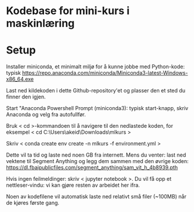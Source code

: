 # Kodebase for mini-kurs i maskinlæring

# Setup
Installer miniconda, et minimalt miljø for å kunne jobbe med Python-kode: typisk https://repo.anaconda.com/miniconda/Miniconda3-latest-Windows-x86_64.exe

Last ned kildekoden i dette Github-repository'et og plasser den et sted du finner den igjen.

Start "Anaconda Powershell Prompt (miniconda3): typisk start-knapp, skriv Anaconda og velg fra autofullfør.

Bruk < cd >-kommandoen til å navigere til den nedlastede koden, for eksempel < cd C:\Users\akeid\Downloads\mlkurs > 

Skriv < conda create env create -n mlkurs -f environment.yml >

Dette vil ta tid og laste ned noen GB fra internett. Mens du venter: last ned vektene til Segment Anything og legg dem sammen med den øvrige koden: https://dl.fbaipublicfiles.com/segment_anything/sam_vit_h_4b8939.pth

Hvis ingen feilmeldinger: skriv < jupyter notebook >. Du vil få opp et nettleser-vindu: vi kan gjøre resten av arbeidet her ifra.

Noen av kodefilene vil automatisk laste ned relativt små filer (~100MB) når de kjøres første gang.
